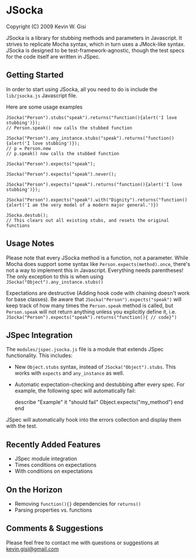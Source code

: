 JSocka
======
Copyright (C) 2009 Kevin W. Gisi

JSocka is a library for stubbing methods and parameters in Javascript. It strives to replicate Mocha syntax, which in turn uses a JMock-like syntax. JSocka is designed to be test-framework-agnostic, though the test specs for the code itself are written in JSpec.

Getting Started
---------------
In order to start using JSocka, all you need to do is include the `lib/jsocka.js` Javascript file.

Here are some usage examples

    JSocka("Person").stubs("speak").returns("function(){alert('I love stubbing')});
    // Person.speak() now calls the stubbed function

    JSocka("Person").any_instance.stubs("speak").returns("function(){alert('I love stubbing')});
    // p = Person.new
    // p.speak() now calls the stubbed function

    JSocka("Person").expects("speak");

    JSocka("Person").expects("speak").never();

    JSocka("Person").expects("speak").returns("function(){alert('I love stubbing')});

    JSocka("Person").expects("speak").with("Dignity").returns("function(){alert('I am the very model of a modern major general.')})

    JSocka.destub();
    // This clears out all existing stubs, and resets the original functions

Usage Notes
-----------
Please note that every JSocka method is a function, not a parameter. While Mocha does support some syntax like `Person.expects(method).once`, there's not a way to implement this in Javascript. Everything needs parentheses! The only exception to this is when using `JSocka("Object").any_instance.stubs()`

Expectations are destructive (Adding hook code with chaining doesn't work for base classes). Be aware that `JSocka("Person").expects("speak")` will keep track of how many times the `Person.speak` method is called, but `Person.speak` will not return anything unless you explicitly define it, i.e. `JSocka("Person").expects("speak").returns("function(){ // code}")`

JSpec Integration
-----------------
The `modules/jspec.jsocka.js` file is a module that extends JSpec functionality. This includes:

* New `Object.stubs` syntax, instead of `JSocka("Object").stubs`. This works with `expects` and `any_instance` as well.
* Automatic expectation-checking and destubbing after every spec. For example, the following spec will automatically fail:

    describe "Example"
      it "should fail"
        Object.expects("my_method")
      end
    end

JSpec will automatically hook into the errors collection and display them with the test. 

Recently Added Features
-----------------------
* JSpec module integration
* Times conditions on expectations
* With conditions on expectations

On the Horizon
--------------
* Removing `function(){}` dependencies for `returns()`
* Parsing properties vs. functions

Comments & Suggestions
----------------------
Please feel free to contact me with questions or suggestions at kevin.gisi@gmail.com
